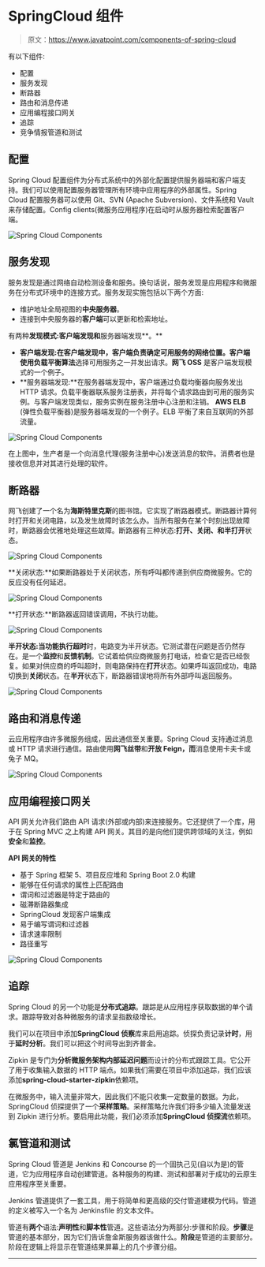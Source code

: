 # SpringCloud 组件

> 原文：<https://www.javatpoint.com/components-of-spring-cloud>

有以下组件:

*   配置
*   服务发现
*   断路器
*   路由和消息传递
*   应用编程接口网关
*   追踪
*   竞争情报管道和测试

## 配置

Spring Cloud 配置组件为分布式系统中的外部化配置提供服务器端和客户端支持。我们可以使用配置服务器管理所有环境中应用程序的外部属性。Spring Cloud 配置服务器可以使用 Git、SVN (Apache Subversion)、文件系统和 Vault 来存储配置。Config clients(微服务应用程序)在启动时从服务器检索配置客户端。

![Spring Cloud Components](img/a241441ae1b09e954c534107c8c359d4.png)

## 服务发现

服务发现是通过网络自动检测设备和服务。换句话说，服务发现是应用程序和微服务在分布式环境中的连接方式。服务发现实施包括以下两个方面:

*   维护地址全局视图的**中央服务器**。
*   连接到中央服务器的**客户端**可以更新和检索地址。

有两种**发现模式:**客户端发现**和**服务器端发现**。**

*   **客户端发现:**在客户端发现中，客户端负责确定可用服务的网络位置。客户端使用**负载平衡算法**选择可用服务之一并发出请求。**网飞 OSS** 是客户端发现模式的一个例子。
*   **服务器端发现:**在服务器端发现中，客户端通过负载均衡器向服务发出 HTTP 请求。负载平衡器联系服务注册表，并将每个请求路由到可用的服务实例。与客户端发现类似，服务实例在服务注册中心注册和注销。 **AWS ELB** (弹性负载平衡器)是服务器端发现的一个例子。ELB 平衡了来自互联网的外部流量。

![Spring Cloud Components](img/abdc0cc160c4344b20459ba867caf9f7.png)

在上图中，生产者是一个向消息代理(服务注册中心)发送消息的软件。消费者也是接收信息并对其进行处理的软件。

## 断路器

网飞创建了一个名为**海斯特里克斯**的图书馆。它实现了断路器模式。断路器计算何时打开和关闭电路，以及发生故障时该怎么办。当所有服务在某个时刻出现故障时，断路器会优雅地处理这些故障。断路器有三种状态:**打开、关闭、**和**半打开**状态。

![Spring Cloud Components](img/f45ecd34192be79955a838492206ad36.png)

**关闭状态:**如果断路器处于关闭状态，所有呼叫都传递到供应商微服务。它的反应没有任何延迟。

![Spring Cloud Components](img/c0c7211328aa1a4d411c9e7d12af92a7.png)

**打开状态:**断路器返回错误调用，不执行功能。

![Spring Cloud Components](img/a72f94153806b6a4282b6d9de067a416.png)

**半开状态:**当功能执行**超时**时，电路变为半开状态。它测试潜在问题是否仍然存在。是一个**监控**和**反馈机制**。它试着给供应商微服务打电话，检查它是否已经恢复。如果对供应商的呼叫超时，则电路保持在**打开**状态。如果呼叫返回成功，电路切换到**关闭**状态。在**半开**状态下，断路器错误地将所有外部呼叫返回服务。

![Spring Cloud Components](img/2c6e3644cb9c3f0f81232c97a71af652.png)

## 路由和消息传递

云应用程序由许多微服务组成，因此通信至关重要。Spring Cloud 支持通过消息或 HTTP 请求进行通信。路由使用**网飞丝带**和**开放 Feign，而**消息使用卡夫卡或兔子 MQ。

![Spring Cloud Components](img/011335d9d52c3f879797f38bf31f6277.png)

## 应用编程接口网关

API 网关允许我们路由 API 请求(外部或内部)来连接服务。它还提供了一个库，用于在 Spring MVC 之上构建 API 网关。其目的是向他们提供跨领域的关注，例如**安全**和**监控**。

**API 网关的特性**

*   基于 Spring 框架 5、项目反应堆和 Spring Boot 2.0 构建
*   能够在任何请求的属性上匹配路由
*   谓词和过滤器是特定于路由的
*   磁滞断路器集成
*   SpringCloud 发现客户端集成
*   易于编写谓词和过滤器
*   请求速率限制
*   路径重写

![Spring Cloud Components](img/813b71adbb6bd0064d761df2ad91efa5.png)

## 追踪

Spring Cloud 的另一个功能是**分布式追踪**。跟踪是从应用程序获取数据的单个请求。跟踪导致对各种微服务的请求呈指数级增长。

我们可以在项目中添加**SpringCloud 侦察**库来启用追踪。侦探负责记录**计时**，用于**延时分析**。我们可以把这个时间导出到齐普金。

Zipkin 是专门为**分析微服务架构内部延迟问题**而设计的分布式跟踪工具。它公开了用于收集输入数据的 HTTP 端点。如果我们需要在项目中添加追踪，我们应该添加**spring-cloud-starter-zipkin**依赖项。

在微服务中，输入流量非常大，因此我们不能只收集一定数量的数据。为此，SpringCloud 侦探提供了一个**采样策略**。采样策略允许我们将多少输入流量发送到 Zipkin 进行分析。要启用此功能，我们必须添加**SpringCloud 侦探流**依赖项。

## 氯管道和测试

Spring Cloud 管道是 Jenkins 和 Concourse 的一个固执己见(自以为是)的管道，它为应用程序自动创建管道。各种服务的构建、测试和部署对于成功的云原生应用程序至关重要。

Jenkins 管道提供了一套工具，用于将简单和更高级的交付管道建模为代码。管道的定义被写入一个名为 Jenkinsfile 的文本文件。

管道有**两个**语法:**声明性**和**脚本性**管道。这些语法分为两部分:步骤和阶段。**步骤**是管道的基本部分，因为它们告诉詹金斯服务器该做什么。**阶段**是管道的主要部分。阶段在逻辑上将显示在管道结果屏幕上的几个步骤分组。

* * *